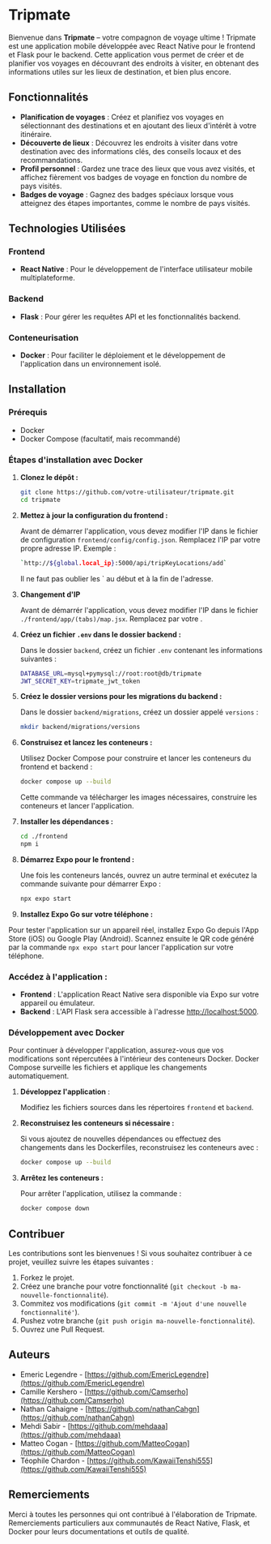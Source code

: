 # Tripmate

Bienvenue dans **Tripmate** – votre compagnon de voyage ultime ! Tripmate est une application mobile développée avec React Native pour le frontend et Flask pour le backend. Cette application vous permet de créer et de planifier vos voyages en découvrant des endroits à visiter, en obtenant des informations utiles sur les lieux de destination, et bien plus encore.

## Fonctionnalités

- **Planification de voyages** : Créez et planifiez vos voyages en sélectionnant des destinations et en ajoutant des lieux d'intérêt à votre itinéraire.
- **Découverte de lieux** : Découvrez les endroits à visiter dans votre destination avec des informations clés, des conseils locaux et des recommandations.
- **Profil personnel** : Gardez une trace des lieux que vous avez visités, et affichez fièrement vos badges de voyage en fonction du nombre de pays visités.
- **Badges de voyage** : Gagnez des badges spéciaux lorsque vous atteignez des étapes importantes, comme le nombre de pays visités.

## Technologies Utilisées

### Frontend

- **React Native** : Pour le développement de l'interface utilisateur mobile multiplateforme.

### Backend

- **Flask** : Pour gérer les requêtes API et les fonctionnalités backend.

### Conteneurisation

- **Docker** : Pour faciliter le déploiement et le développement de l'application dans un environnement isolé.

## Installation

### Prérequis

- Docker
- Docker Compose (facultatif, mais recommandé)

### Étapes d'installation avec Docker

1. **Clonez le dépôt :**

    ```bash
    git clone https://github.com/votre-utilisateur/tripmate.git
    cd tripmate
    ```
    
2. **Mettez à jour la configuration du frontend :**

   Avant de démarrer l'application, vous devez modifier l'IP dans le fichier de configuration `frontend/config/config.json`. Remplacez l'IP par votre propre adresse IP.
   Exemple :
   ```bash
   `http://${global.local_ip}:5000/api/tripKeyLocations/add`
   ```
   Il ne faut pas oublier les ` au début et à la fin de l'adresse.

4. **Changement d'IP**

   Avant de démarrér l'application, vous devez modifier l'IP dans le fichier `./frontend/app/(tabs)/map.jsx`. Remplacez par votre .
   
5. **Créez un fichier `.env` dans le dossier backend :**

   Dans le dossier `backend`, créez un fichier `.env` contenant les informations suivantes :

    ```bash
    DATABASE_URL=mysql+pymysql://root:root@db/tripmate
    JWT_SECRET_KEY=tripmate_jwt_token
    ```

6. **Créez le dossier versions pour les migrations du backend :**

   Dans le dossier `backend/migrations`, créez un dossier appelé `versions` :

    ```bash
    mkdir backend/migrations/versions
    ```

7. **Construisez et lancez les conteneurs :**

   Utilisez Docker Compose pour construire et lancer les conteneurs du frontend et backend :

    ```bash
    docker compose up --build
    ```

   Cette commande va télécharger les images nécessaires, construire les conteneurs et lancer l'application.

8. **Installer les dépendances :**
   ```bash
   cd ./frontend
   npm i
   ```

9. **Démarrez Expo pour le frontend :**

   Une fois les conteneurs lancés, ouvrez un autre terminal et exécutez la commande suivante pour démarrer Expo :

    ```bash
    npx expo start
    ```

10. **Installez Expo Go sur votre téléphone :**

   Pour tester l'application sur un appareil réel, installez Expo Go depuis l'App Store (iOS) ou Google Play (Android). Scannez ensuite le QR code généré par la commande `npx expo start` pour lancer l'application sur votre téléphone.

### Accédez à l'application :

- **Frontend** : L'application React Native sera disponible via Expo sur votre appareil ou émulateur.
- **Backend** : L'API Flask sera accessible à l'adresse [http://localhost:5000](http://localhost:5000).

### Développement avec Docker

Pour continuer à développer l'application, assurez-vous que vos modifications sont répercutées à l'intérieur des conteneurs Docker. Docker Compose surveille les fichiers et applique les changements automatiquement.

1. **Développez l'application** :

   Modifiez les fichiers sources dans les répertoires `frontend` et `backend`.

2. **Reconstruisez les conteneurs si nécessaire :**

   Si vous ajoutez de nouvelles dépendances ou effectuez des changements dans les Dockerfiles, reconstruisez les conteneurs avec :

    ```bash
    docker compose up --build
    ```

3. **Arrêtez les conteneurs :**

   Pour arrêter l'application, utilisez la commande :

    ```bash
    docker compose down
    ```

## Contribuer

Les contributions sont les bienvenues ! Si vous souhaitez contribuer à ce projet, veuillez suivre les étapes suivantes :

1. Forkez le projet.
2. Créez une branche pour votre fonctionnalité (`git checkout -b ma-nouvelle-fonctionnalité`).
3. Commitez vos modifications (`git commit -m 'Ajout d'une nouvelle fonctionnalité'`).
4. Pushez votre branche (`git push origin ma-nouvelle-fonctionnalité`).
5. Ouvrez une Pull Request.

## Auteurs

- Emeric Legendre - [https://github.com/EmericLegendre](https://github.com/EmericLegendre)
- Camille Kershero - [https://github.com/Camserho](https://github.com/Camserho)
- Nathan Cahaigne - [https://github.com/nathanCahgn](https://github.com/nathanCahgn)
- Mehdi Sabir - [https://github.com/mehdaaa](https://github.com/mehdaaa)
- Matteo Cogan - [https://github.com/MatteoCogan](https://github.com/MatteoCogan)
- Téophile Chardon - [https://github.com/KawaiiTenshi555](https://github.com/KawaiiTenshi555)

## Remerciements

Merci à toutes les personnes qui ont contribué à l'élaboration de Tripmate.  
Remerciements particuliers aux communautés de React Native, Flask, et Docker pour leurs documentations et outils de qualité.
